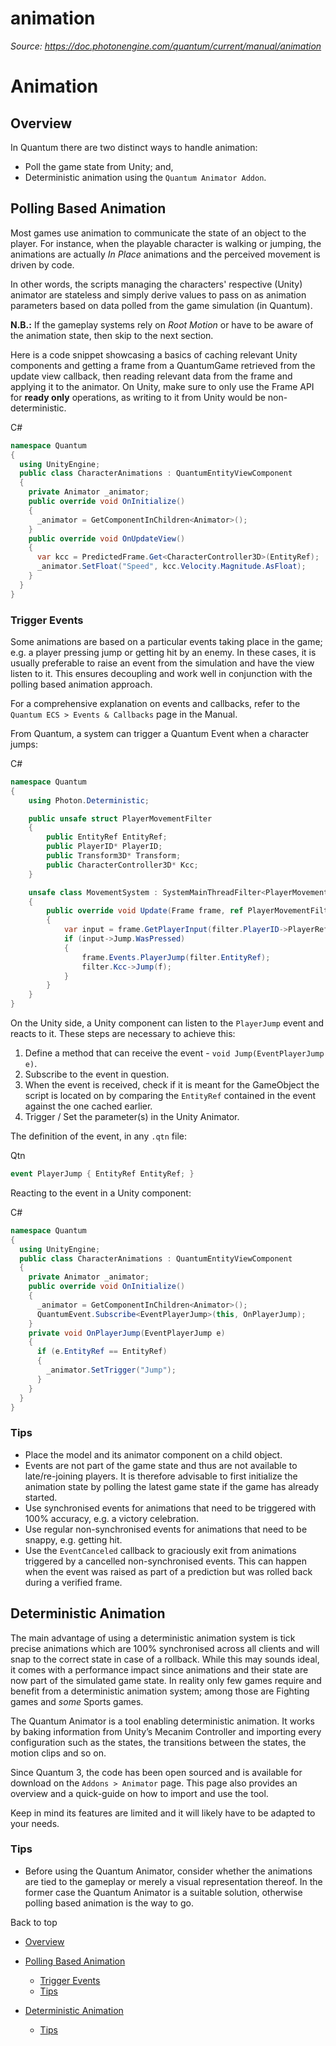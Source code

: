 # animation

_Source: https://doc.photonengine.com/quantum/current/manual/animation_

# Animation

## Overview

In Quantum there are two distinct ways to handle animation:

- Poll the game state from Unity; and,
- Deterministic animation using the `Quantum Animator Addon`.

## Polling Based Animation

Most games use animation to communicate the state of an object to the player. For instance, when the playable character is walking or jumping, the animations are actually _In Place_ animations and the perceived movement is driven by code.

In other words, the scripts managing the characters' respective (Unity) animator are stateless and simply derive values to pass on as animation parameters based on data polled from the game simulation (in Quantum).

**N.B.:** If the gameplay systems rely on _Root Motion_ or have to be aware of the animation state, then skip to the next section.

Here is a code snippet showcasing a basics of caching relevant Unity components and getting a frame from a QuantumGame retrieved from the update view callback, then reading relevant data from the frame and applying it to the animator. On Unity, make sure to only use the Frame API for **ready only** operations, as writing to it from Unity would be non-deterministic.

C#

```csharp
namespace Quantum
{
  using UnityEngine;
  public class CharacterAnimations : QuantumEntityViewComponent
  {
    private Animator _animator;
    public override void OnInitialize()
    {
      _animator = GetComponentInChildren<Animator>();
    }
    public override void OnUpdateView()
    {
      var kcc = PredictedFrame.Get<CharacterController3D>(EntityRef);
      _animator.SetFloat("Speed", kcc.Velocity.Magnitude.AsFloat);
    }
  }
}

```

### Trigger Events

Some animations are based on a particular events taking place in the game; e.g. a player pressing jump or getting hit by an enemy. In these cases, it is usually preferable to raise an event from the simulation and have the view listen to it. This ensures decoupling and work well in conjunction with the polling based animation approach.

For a comprehensive explanation on events and callbacks, refer to the `Quantum ECS > Events & Callbacks` page in the Manual.

From Quantum, a system can trigger a Quantum Event when a character jumps:

C#

```csharp
namespace Quantum
{
    using Photon.Deterministic;

    public unsafe struct PlayerMovementFilter
    {
        public EntityRef EntityRef;
        public PlayerID* PlayerID;
        public Transform3D* Transform;
        public CharacterController3D* Kcc;
    }

    unsafe class MovementSystem : SystemMainThreadFilter<PlayerMovementFilter>
    {
        public override void Update(Frame frame, ref PlayerMovementFilter filter)
        {
            var input = frame.GetPlayerInput(filter.PlayerID->PlayerRef);
            if (input->Jump.WasPressed)
            {
                frame.Events.PlayerJump(filter.EntityRef);
                filter.Kcc->Jump(f);
            }
        }
    }
}

```

On the Unity side, a Unity component can listen to the `PlayerJump` event and reacts to it. These steps are necessary to achieve this:

1. Define a method that can receive the event - `void Jump(EventPlayerJump e)`.
2. Subscribe to the event in question.
3. When the event is received, check if it is meant for the GameObject the script is located on by comparing the `EntityRef` contained in the event against the one cached earlier.
4. Trigger / Set the parameter(s) in the Unity Animator.

The definition of the event, in any `.qtn` file:

Qtn

```cs
event PlayerJump { EntityRef EntityRef; }

```

Reacting to the event in a Unity component:

C#

```csharp
namespace Quantum
{
  using UnityEngine;
  public class CharacterAnimations : QuantumEntityViewComponent
  {
    private Animator _animator;
    public override void OnInitialize()
    {
      _animator = GetComponentInChildren<Animator>();
      QuantumEvent.Subscribe<EventPlayerJump>(this, OnPlayerJump);
    }
    private void OnPlayerJump(EventPlayerJump e)
    {
      if (e.EntityRef == EntityRef)
      {
        _animator.SetTrigger("Jump");
      }
    }
  }
}

```

### Tips

- Place the model and its animator component on a child object.
- Events are not part of the game state and thus are not available to late/re-joining players. It is therefore advisable to first initialize the animation state by polling the latest game state if the game has already started.
- Use synchronised events for animations that need to be triggered with 100% accuracy, e.g. a victory celebration.
- Use regular non-synchronised events for animations that need to be snappy, e.g. getting hit.
- Use the `EventCanceled` callback to graciously exit from animations triggered by a cancelled non-synchronised events. This can happen when the event was raised as part of a prediction but was rolled back during a verified frame.

## Deterministic Animation

The main advantage of using a deterministic animation system is tick precise animations which are 100% synchronised across all clients and will snap to the correct state in case of a rollback. While this may sounds ideal, it comes with a performance impact since animations and their state are now part of the simulated game state. In reality only few games require and benefit from a deterministic animation system; among those are Fighting games and _some_ Sports games.

The Quantum Animator is a tool enabling deterministic animation. It works by baking information from Unity’s Mecanim Controller and importing every configuration such as the states, the transitions between the states, the motion clips and so on.

Since Quantum 3, the code has been open sourced and is available for download on the `Addons > Animator` page. This page also provides an overview and a quick-guide on how to import and use the tool.

Keep in mind its features are limited and it will likely have to be adapted to your needs.

### Tips

- Before using the Quantum Animator, consider whether the animations are tied to the gameplay or merely a visual representation thereof. In the former case the Quantum Animator is a suitable solution, otherwise polling based animation is the way to go.

Back to top

- [Overview](#overview)
- [Polling Based Animation](#polling-based-animation)

  - [Trigger Events](#trigger-events)
  - [Tips](#tips)

- [Deterministic Animation](#deterministic-animation)
  - [Tips](#tips-1)